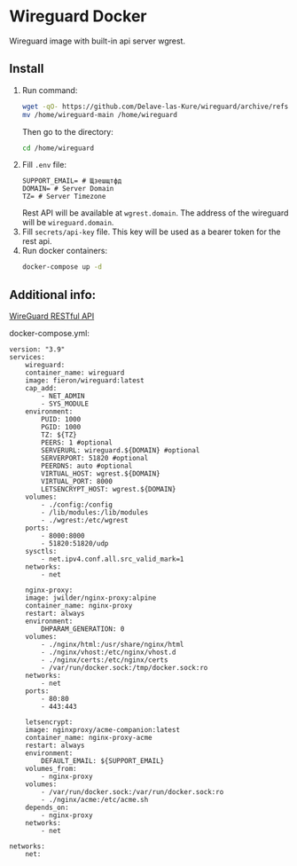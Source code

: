 # Wireguard Docker

Wireguard image with built-in api server wgrest.

## Install

1. Run command:
	```sh
	wget -qO- https://github.com/Delave-las-Kure/wireguard/archive/refs/heads/main.tar.gz | tar xvz -C /home && \
	mv /home/wireguard-main /home/wireguard
	```
	Then go to the directory:
	```sh
	cd /home/wireguard
	```
2. Fill `.env` file:
   ```
   SUPPORT_EMAIL= # Щзешщтфд
   DOMAIN= # Server Domain
   TZ= # Server Timezone
	```
	Rest API will be available at `wgrest.domain`. The address of the wireguard will be `wireguard.domain`.
3. Fill `secrets/api-key` file. This key will be used as a bearer token for the rest api.
4.	Run docker containers:
    ```sh
    docker-compose up -d
    ```

## Additional info:
[WireGuard RESTful API](https://wgrest.forestvpn.com/swagger/#/device/ListDevices)


docker-compose.yml:
```
version: "3.9"
services:
	wireguard:
	container_name: wireguard
	image: fieron/wireguard:latest
	cap_add:
		- NET_ADMIN
		- SYS_MODULE
	environment:
		PUID: 1000
		PGID: 1000
		TZ: ${TZ}
		PEERS: 1 #optional
		SERVERURL: wireguard.${DOMAIN} #optional
		SERVERPORT: 51820 #optional
		PEERDNS: auto #optional
		VIRTUAL_HOST: wgrest.${DOMAIN}
		VIRTUAL_PORT: 8000
		LETSENCRYPT_HOST: wgrest.${DOMAIN}
	volumes:
		- ./config:/config
		- /lib/modules:/lib/modules
		- ./wgrest:/etc/wgrest
	ports:
		- 8000:8000
		- 51820:51820/udp
	sysctls:
		- net.ipv4.conf.all.src_valid_mark=1
	networks:
		- net

	nginx-proxy:
	image: jwilder/nginx-proxy:alpine
	container_name: nginx-proxy
	restart: always
	environment:
		DHPARAM_GENERATION: 0
	volumes:
		- ./nginx/html:/usr/share/nginx/html
		- ./nginx/vhost:/etc/nginx/vhost.d
		- ./nginx/certs:/etc/nginx/certs
		- /var/run/docker.sock:/tmp/docker.sock:ro
	networks:
		- net
	ports:
		- 80:80
		- 443:443

	letsencrypt:
	image: nginxproxy/acme-companion:latest
	container_name: nginx-proxy-acme
	restart: always
	environment:
		DEFAULT_EMAIL: ${SUPPORT_EMAIL}
	volumes_from:
		- nginx-proxy
	volumes:
		- /var/run/docker.sock:/var/run/docker.sock:ro
		- ./nginx/acme:/etc/acme.sh
	depends_on:
		- nginx-proxy
	networks:
		- net

networks:
	net:
```